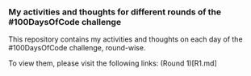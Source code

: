 ### My activities and thoughts for different rounds of the #100DaysOfCode challenge
This repository contains my activities and thoughts on each day of the #100DaysOfCode challenge, round-wise.

To view them, please visit the following links:
(Round 1)[R1.md]
